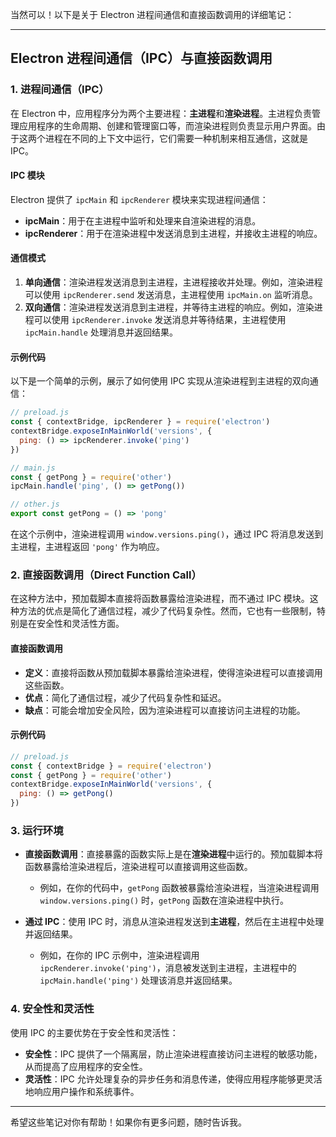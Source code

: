 当然可以！以下是关于 Electron 进程间通信和直接函数调用的详细笔记：

---

## Electron 进程间通信（IPC）与直接函数调用

### 1. 进程间通信（IPC）

在 Electron 中，应用程序分为两个主要进程：**主进程**和**渲染进程**。主进程负责管理应用程序的生命周期、创建和管理窗口等，而渲染进程则负责显示用户界面。由于这两个进程在不同的上下文中运行，它们需要一种机制来相互通信，这就是 IPC。

#### IPC 模块

Electron 提供了 `ipcMain` 和 `ipcRenderer` 模块来实现进程间通信：
- **ipcMain**：用于在主进程中监听和处理来自渲染进程的消息。
- **ipcRenderer**：用于在渲染进程中发送消息到主进程，并接收主进程的响应。

#### 通信模式

1. **单向通信**：渲染进程发送消息到主进程，主进程接收并处理。例如，渲染进程可以使用 `ipcRenderer.send` 发送消息，主进程使用 `ipcMain.on` 监听消息。
2. **双向通信**：渲染进程发送消息到主进程，并等待主进程的响应。例如，渲染进程可以使用 `ipcRenderer.invoke` 发送消息并等待结果，主进程使用 `ipcMain.handle` 处理消息并返回结果。

#### 示例代码

以下是一个简单的示例，展示了如何使用 IPC 实现从渲染进程到主进程的双向通信：

```javascript
// preload.js
const { contextBridge, ipcRenderer } = require('electron')
contextBridge.exposeInMainWorld('versions', {
  ping: () => ipcRenderer.invoke('ping')
})

// main.js
const { getPong } = require('other')
ipcMain.handle('ping', () => getPong())

// other.js
export const getPong = () => 'pong'
```

在这个示例中，渲染进程调用 `window.versions.ping()`，通过 IPC 将消息发送到主进程，主进程返回 `'pong'` 作为响应。

### 2. 直接函数调用（Direct Function Call）

在这种方法中，预加载脚本直接将函数暴露给渲染进程，而不通过 IPC 模块。这种方法的优点是简化了通信过程，减少了代码复杂性。然而，它也有一些限制，特别是在安全性和灵活性方面。

#### 直接函数调用

- **定义**：直接将函数从预加载脚本暴露给渲染进程，使得渲染进程可以直接调用这些函数。
- **优点**：简化了通信过程，减少了代码复杂性和延迟。
- **缺点**：可能会增加安全风险，因为渲染进程可以直接访问主进程的功能。

#### 示例代码

```javascript
// preload.js
const { contextBridge } = require('electron')
const { getPong } = require('other')
contextBridge.exposeInMainWorld('versions', {
  ping: () => getPong()
})
```

### 3. 运行环境

- **直接函数调用**：直接暴露的函数实际上是在**渲染进程**中运行的。预加载脚本将函数暴露给渲染进程后，渲染进程可以直接调用这些函数。
  - 例如，在你的代码中，`getPong` 函数被暴露给渲染进程，当渲染进程调用 `window.versions.ping()` 时，`getPong` 函数在渲染进程中执行。

- **通过 IPC**：使用 IPC 时，消息从渲染进程发送到**主进程**，然后在主进程中处理并返回结果。
  - 例如，在你的 IPC 示例中，渲染进程调用 `ipcRenderer.invoke('ping')`，消息被发送到主进程，主进程中的 `ipcMain.handle('ping')` 处理该消息并返回结果。

### 4. 安全性和灵活性

使用 IPC 的主要优势在于安全性和灵活性：
- **安全性**：IPC 提供了一个隔离层，防止渲染进程直接访问主进程的敏感功能，从而提高了应用程序的安全性。
- **灵活性**：IPC 允许处理复杂的异步任务和消息传递，使得应用程序能够更灵活地响应用户操作和系统事件。

---

希望这些笔记对你有帮助！如果你有更多问题，随时告诉我。